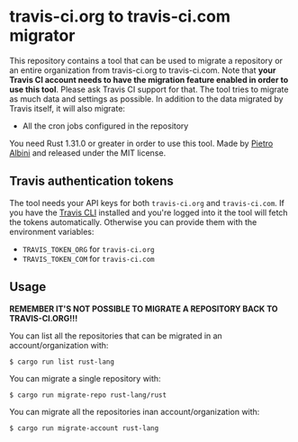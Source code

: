 # travis-ci.org to travis-ci.com migrator

This repository contains a tool that can be used to migrate a repository or an
entire organization from travis-ci.org to travis-ci.com. Note that **your
Travis CI account needs to have the migration feature enabled in order to use
this tool**. Please ask Travis CI support for that. The tool tries to migrate
as much data and settings as possible. In addition to the data migrated by
Travis itself, it will also migrate:

* All the cron jobs configured in the repository

You need Rust 1.31.0 or greater in order to use this tool. Made by [Pietro
Albini](https://www.pietroalbini.org) and released under the MIT license.

## Travis authentication tokens

The tool needs your API keys for both `travis-ci.org` and `travis-ci.com`. If
you have the [Travis CLI](https://github.com/travis-ci/travis.rb) installed and
you're logged into it the tool will fetch the tokens automatically. Otherwise
you can provide them with the environment variables:

* `TRAVIS_TOKEN_ORG` for `travis-ci.org`
* `TRAVIS_TOKEN_COM` for `travis-ci.com`

## Usage

**REMEMBER IT'S NOT POSSIBLE TO MIGRATE A REPOSITORY BACK TO TRAVIS-CI.ORG!!!**

You can list all the repositories that can be migrated in an
account/organization with:

```
$ cargo run list rust-lang
```

You can migrate a single repository with:

```
$ cargo run migrate-repo rust-lang/rust
```

You can migrate all the repositories inan account/organization with:

```
$ cargo run migrate-account rust-lang
```
